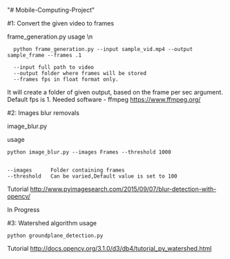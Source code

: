 "# Mobile-Computing-Project" 

#1: Convert the given video to frames 

frame_generation.py
usage \n

      python frame_generation.py --input sample_vid.mp4 --output sample_frame --frames .1
      
      --input full path to video
      --output folder where frames will be stored
      --frames fps in float format only.

It will create a folder of given output, based on the frame per sec argument. Default fps is 1.
Needed software - ffmpeg
https://www.ffmpeg.org/

#2: Images blur removals

image_blur.py

usage

    python image_blur.py --images Frames --threshold 1000


	--images      Folder containing frames
	--threshold   Can be varied,Default value is set to 100

Tutorial 
  http://www.pyimagesearch.com/2015/09/07/blur-detection-with-opencv/

In Progress 

#3: Watershed algorithm 
usage
	
	python groundplane_detection.py

Tutorial 
  http://docs.opencv.org/3.1.0/d3/db4/tutorial_py_watershed.html

